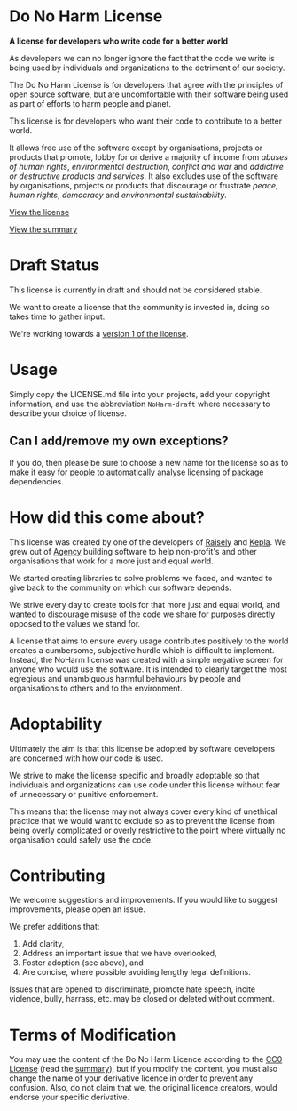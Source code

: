 # Do No Harm License

**A license for developers who write code for a better world**

As developers we can no longer ignore the fact that the code we write is being used by individuals and organizations to the detriment of our society.

The Do No Harm License is for developers that agree with the principles of open source software, but are uncomfortable with their software being used as part of efforts to harm people and planet.

This license is for developers who want their code to contribute to a better world.

It allows free use of the software except by organisations, projects or products that promote, lobby for or derive a majority of income from *abuses of human rights*, *environmental destruction*, *conflict and war* and *addictive or destructive products and services*. It also excludes use of the software by organisations, projects or products that discourage or frustrate *peace*, *human rights*, *democracy* and *environmental sustainability*.

[View the license](licenses/Apache-2.0-NoHarm.md)

[View the summary](licenses/Apache-2.0-NoHarm-summary.md)

# Draft Status
This license is currently in draft and should not be considered stable.

We want to create a license that the community is invested in, doing so takes time to gather input.

We're working towards a [version 1 of the license](https://github.com/raisely/NoHarm/milestone/1).

# Usage
Simply copy the LICENSE.md file into your projects, add your copyright information, and use the abbreviation `NoHarm-draft` where necessary to describe your choice of license.

## Can I add/remove my own exceptions?
If you do, then please be sure to choose a new name for the license so as to make it easy for people to automatically analyse licensing of package dependencies.

# How did this come about?
This license was created by one of the developers of [Raisely](https://raisely.com) and [Kepla](https://kepla.com). We grew out of [Agency](https://agency.sc) building software to help non-profit's and other organisations that work for a more just and equal world.

We started creating libraries to solve problems we faced, and wanted to give back to the community on which our software depends.

We strive every day to create tools for that more just and equal world, and wanted to discourage misuse of the code we share for purposes directly opposed to the values we stand for.

A license that aims to ensure every usage contributes positively to the world creates a cumbersome, subjective hurdle which is difficult to implement. Instead, the NoHarm license was created with a simple negative screen for anyone who would use the software. It is intended to clearly target the most egregious and unambiguous harmful behaviours by people and organisations to others and to the environment.

# Adoptability
Ultimately the aim is that this license be adopted by software developers are concerned with how our code is used.

We strive to make the license specific and broadly adoptable so that individuals and organizations can use code under this license without fear of unnecessary or punitive enforcement.

This means that the license may not always cover every kind of unethical practice that we would want to exclude so as to prevent the license from being overly complicated or overly restrictive to the point where virtually no organisation could safely use the code.

# Contributing
We welcome suggestions and improvements.
If you would like to suggest improvements, please open an issue.

We prefer additions that:
1. Add clarity,
2. Address an important issue that we have overlooked,
3. Foster adoption (see above), and
4. Are concise, where possible avoiding lengthy legal definitions.

Issues that are opened to discriminate, promote hate speech, incite violence, bully, harrass, etc. may be closed or deleted without comment.


# Terms of Modification

You may use the content of the Do No Harm Licence according to the [CC0 License](https://creativecommons.org/publicdomain/zero/1.0/legalcode) (read the [summary](https://creativecommons.org/publicdomain/zero/1.0/)), but if you modify the content, you must also change the name of your derivative licence in order to prevent any confusion. Also, do not claim that we, the original licence creators, would endorse your specific derivative.